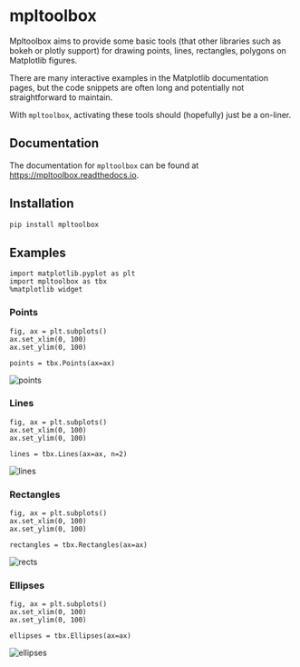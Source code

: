 # mpltoolbox

Mpltoolbox aims to provide some basic tools (that other libraries such as bokeh or plotly support) for drawing points, lines, rectangles, polygons on Matplotlib figures.

There are many interactive examples in the Matplotlib documentation pages,
but the code snippets are often long and potentially not straightforward to maintain.

With `mpltoolbox`, activating these tools should (hopefully) just be a on-liner.

## Documentation

The documentation for `mpltoolbox` can be found at https://mpltoolbox.readthedocs.io.

## Installation

```sh
pip install mpltoolbox
```

## Examples

```Py
import matplotlib.pyplot as plt
import mpltoolbox as tbx
%matplotlib widget
```

### Points

```Py
fig, ax = plt.subplots()
ax.set_xlim(0, 100)
ax.set_ylim(0, 100)

points = tbx.Points(ax=ax)
```

![points](docs/images/points.png)


### Lines

```Py
fig, ax = plt.subplots()
ax.set_xlim(0, 100)
ax.set_ylim(0, 100)

lines = tbx.Lines(ax=ax, n=2)
```

![lines](docs/images/lines01.png)

### Rectangles

```Py
fig, ax = plt.subplots()
ax.set_xlim(0, 100)
ax.set_ylim(0, 100)

rectangles = tbx.Rectangles(ax=ax)
```

![rects](docs/images/rectangles.png)

### Ellipses

```Py
fig, ax = plt.subplots()
ax.set_xlim(0, 100)
ax.set_ylim(0, 100)

ellipses = tbx.Ellipses(ax=ax)
```

![ellipses](docs/images/ellipses.png)
